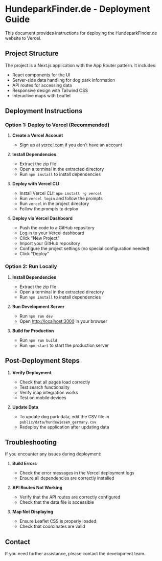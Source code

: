 # HundeparkFinder.de - Deployment Guide

This document provides instructions for deploying the HundeparkFinder.de website to Vercel.

## Project Structure

The project is a Next.js application with the App Router pattern. It includes:

- React components for the UI
- Server-side data handling for dog park information
- API routes for accessing data
- Responsive design with Tailwind CSS
- Interactive maps with Leaflet

## Deployment Instructions

### Option 1: Deploy to Vercel (Recommended)

1. **Create a Vercel Account**
   - Sign up at [vercel.com](https://vercel.com) if you don't have an account

2. **Install Dependencies**
   - Extract the zip file
   - Open a terminal in the extracted directory
   - Run `npm install` to install dependencies

3. **Deploy with Vercel CLI**
   - Install Vercel CLI: `npm install -g vercel`
   - Run `vercel login` and follow the prompts
   - Run `vercel` in the project directory
   - Follow the prompts to deploy

4. **Deploy via Vercel Dashboard**
   - Push the code to a GitHub repository
   - Log in to your Vercel dashboard
   - Click "New Project"
   - Import your GitHub repository
   - Configure the project settings (no special configuration needed)
   - Click "Deploy"

### Option 2: Run Locally

1. **Install Dependencies**
   - Extract the zip file
   - Open a terminal in the extracted directory
   - Run `npm install` to install dependencies

2. **Run Development Server**
   - Run `npm run dev`
   - Open [http://localhost:3000](http://localhost:3000) in your browser

3. **Build for Production**
   - Run `npm run build`
   - Run `npm start` to start the production server

## Post-Deployment Steps

1. **Verify Deployment**
   - Check that all pages load correctly
   - Test search functionality
   - Verify map integration works
   - Test on mobile devices

2. **Update Data**
   - To update dog park data, edit the CSV file in `public/data/hundewiesen_germany.csv`
   - Redeploy the application after updating data

## Troubleshooting

If you encounter any issues during deployment:

1. **Build Errors**
   - Check the error messages in the Vercel deployment logs
   - Ensure all dependencies are correctly installed

2. **API Routes Not Working**
   - Verify that the API routes are correctly configured
   - Check that the data file is accessible

3. **Map Not Displaying**
   - Ensure Leaflet CSS is properly loaded
   - Check that coordinates are valid

## Contact

If you need further assistance, please contact the development team.
